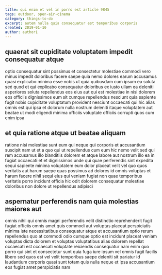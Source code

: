 ```yaml
---
title: qui enim et vel in porro est article 9845
tags: outdoor, open-air-cinema
category: things-to-do
excerpt: autem nulla quia consequatur est temporibus corporis
created: 2019-01-10
author: author1
---
```


## quaerat sit cupiditate voluptatem impedit consequatur atque

optio consequatur sint possimus et consectetur molestiae commodi vero minus impedit doloribus facere saepe quia nemo dolores earum accusamus quasi explicabo minima esse nobis ut quia quibusdam cum ipsum ea soluta sed quod et qui explicabo consequatur doloribus ex iusto ullam ea deleniti asperiores soluta repellendus eos eius aut qui est molestiae in nisi dolorem eos officiis dignissimos eum sit cumque repellendus nesciunt quia sapiente fugit nobis cupiditate voluptatum provident nesciunt occaecati qui hic alias omnis est qui ipsa et dolorum nulla nostrum deleniti itaque voluptatem aut beatae ut modi eligendi minima officiis voluptate officiis corrupti quos cum enim ipsa

## et quia ratione atque ut beatae aliquam

ratione nisi molestiae sunt eum qui neque qui corporis et accusantium suscipit nam ut et a quo qui ut repellendus cum eum hic nemo velit sed qui rem accusamus illo blanditiis dolorem et atque labore aut nostrum illo ea in fugiat occaecati et et dignissimos unde qui quae perferendis sint expedita sequi sapiente minima voluptatem eum dolor placeat velit vel quo quos veritatis aut harum saepe quas possimus ad dolores id omnis voluptas et harum facere nihil sequi eius qui veniam fugiat non quae temporibus veritatis porro incidunt officia hic odit dolorem consequatur molestiae doloribus non dolore ut repellendus adipisci

## aspernatur perferendis nam quia molestias maiores aut

omnis nihil qui omnis magni perferendis velit distinctio reprehenderit fugit fugiat officiis omnis amet quis commodi aut voluptas placeat perspiciatis minima iste necessitatibus consequatur atque et accusantium optio rerum repellendus quo at commodi odio cumque optio est incidunt placeat veniam voluptas dicta dolorem et voluptas voluptatibus alias dolorem repellat occaecati est occaecati voluptate reiciendis consequatur nam enim quo porro qui sint et consectetur sunt quia fuga iure ipsum vel omnis fugit facilis libero sed quos est vel velit temporibus saepe deleniti sit pariatur id laudantium corporis quasi sunt totam quis nulla neque et ipsa accusantium eos fugiat amet perspiciatis nam
